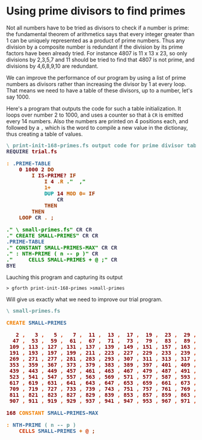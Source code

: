 # Using prime divisors to find primes

Not all numbers have to be tried as divisors to check if a number is prime: the fundamental theorem of arithmetics says that every integer greater than 1 can be uniquely represented as a product of prime numbers. Thus any division by a composite number is redundant if the division by its prime factors have been already tried. For instance 4807 is 11 x 13 x 23, so only divisions by 2,3,5,7 and 11 should be tried to find that 4807 is not prime, and divisions by 4,6,8,9,10 are redundant.

We can improve the performance of our program by using a list of prime numbers as divisors rather than increasing the divisor by 1 at every loop. That means we need to have a table of these divisors, up to a number, let's say 1000. 

Here's a program that outputs the code for such a table initialization. It loops over number 2 to 1000, and uses a counter so that à `CR` is emitted every 14 numbers. Also the numbers are printed on 4 positions each, and followed by a `,` which is the word to compile a new value in the dictionay, thus creating a table of values.



<pre><span style="color:#669999; font-weight:bold;">\</span> <span style="color:#669999; font-weight:bold;">print-init-168-primes.fs output code for prime divisor table init
</span><span style="color:#3D3D5C; font-weight:bold;">REQUIRE</span> <span style="color:#800000; font-weight:bold;">trial.fs</span>

<span style="color:#F07F00; font-weight:bold;">:</span> <span style="color:#336699; font-weight:bold;">.PRIME-TABLE</span>
    <span style="color:#800000; font-weight:bold;">0</span> <span style="color:#800000; font-weight:bold;">1000</span> <span style="color:#800000; font-weight:bold;">2</span> <span style="color:#993300; font-weight:bold;">DO</span>
        <span style="color:#993300; font-weight:bold;">I</span> <span style="color:#800000; font-weight:bold;">IS-PRIME?</span> <span style="color:#993300; font-weight:bold;">IF</span>
            <span style="color:#993300; font-weight:bold;">I</span> <span style="color:#800000; font-weight:bold;">4</span> <span style="color:#CC6600; font-weight:bold;">.R</span> <span style="color:#008000; font-weight:bold;">."</span> <span style="color:#008000; font-weight:bold;"> ,"</span>
            <span style="color:#CC6600; font-weight:bold;">1+</span>
            <span style="color:#009999; font-weight:bold;">DUP</span> <span style="color:#800000; font-weight:bold;">14</span> <span style="color:#CC6600; font-weight:bold;">MOD</span> <span style="color:#CC6600; font-weight:bold;">0=</span> <span style="color:#993300; font-weight:bold;">IF</span>
                <span style="color:#3D3D5C; font-weight:bold;">CR</span>
            <span style="color:#993300; font-weight:bold;">THEN</span>
        <span style="color:#993300; font-weight:bold;">THEN</span>
    <span style="color:#993300; font-weight:bold;">LOOP</span> <span style="color:#3D3D5C; font-weight:bold;">CR</span> <span style="color:#CC6600; font-weight:bold;">.</span> <span style="color:#993300; font-weight:bold;">;</span>

<span style="color:#008000; font-weight:bold;">."</span> <span style="color:#008000; font-weight:bold;">\ small-primes.fs"</span> <span style="color:#3D3D5C; font-weight:bold;">CR</span> <span style="color:#3D3D5C; font-weight:bold;">CR</span> 
<span style="color:#008000; font-weight:bold;">."</span> <span style="color:#008000; font-weight:bold;">CREATE SMALL-PRIMES"</span> <span style="color:#3D3D5C; font-weight:bold;">CR</span> <span style="color:#3D3D5C; font-weight:bold;">CR</span>
<span style="color:#336699; font-weight:bold;">.PRIME-TABLE</span>
<span style="color:#008000; font-weight:bold;">."</span> <span style="color:#008000; font-weight:bold;">CONSTANT SMALL-PRIMES-MAX"</span> <span style="color:#3D3D5C; font-weight:bold;">CR</span> <span style="color:#3D3D5C; font-weight:bold;">CR</span>
<span style="color:#008000; font-weight:bold;">."</span> <span style="color:#008000; font-weight:bold;">: NTH-PRIME ( n -- p )"</span> <span style="color:#3D3D5C; font-weight:bold;">CR</span>
<span style="color:#008000; font-weight:bold;">."</span> <span style="color:#008000; font-weight:bold;">    CELLS SMALL-PRIMES + @ ;"</span> <span style="color:#3D3D5C; font-weight:bold;">CR</span>
<span style="color:#3D3D5C; font-weight:bold;">BYE</span>
</pre>
Lauching this program and capturing its output
```
> gforth print-init-168-primes >small-primes
```
Will give us exactly what we need to improve our trial program.

<pre><span style="color:#669999; font-weight:bold;">\</span> <span style="color:#669999; font-weight:bold;">small-primes.fs
</span>
<span style="color:#F07F00; font-weight:bold;">CREATE</span> <span style="color:#336699; font-weight:bold;">SMALL-PRIMES</span>

   <span style="color:#800000; font-weight:bold;">2</span> <span style="color:#CC3300; font-weight:bold;">,</span>   <span style="color:#800000; font-weight:bold;">3</span> <span style="color:#CC3300; font-weight:bold;">,</span>   <span style="color:#800000; font-weight:bold;">5</span> <span style="color:#CC3300; font-weight:bold;">,</span>   <span style="color:#800000; font-weight:bold;">7</span> <span style="color:#CC3300; font-weight:bold;">,</span>  <span style="color:#800000; font-weight:bold;">11</span> <span style="color:#CC3300; font-weight:bold;">,</span>  <span style="color:#800000; font-weight:bold;">13</span> <span style="color:#CC3300; font-weight:bold;">,</span>  <span style="color:#800000; font-weight:bold;">17</span> <span style="color:#CC3300; font-weight:bold;">,</span>  <span style="color:#800000; font-weight:bold;">19</span> <span style="color:#CC3300; font-weight:bold;">,</span>  <span style="color:#800000; font-weight:bold;">23</span> <span style="color:#CC3300; font-weight:bold;">,</span>  <span style="color:#800000; font-weight:bold;">29</span> <span style="color:#CC3300; font-weight:bold;">,</span>  <span style="color:#800000; font-weight:bold;">31</span> <span style="color:#CC3300; font-weight:bold;">,</span>  <span style="color:#800000; font-weight:bold;">37</span> <span style="color:#CC3300; font-weight:bold;">,</span>  <span style="color:#800000; font-weight:bold;">41</span> <span style="color:#CC3300; font-weight:bold;">,</span>  <span style="color:#800000; font-weight:bold;">43</span> <span style="color:#CC3300; font-weight:bold;">,</span>
  <span style="color:#800000; font-weight:bold;">47</span> <span style="color:#CC3300; font-weight:bold;">,</span>  <span style="color:#800000; font-weight:bold;">53</span> <span style="color:#CC3300; font-weight:bold;">,</span>  <span style="color:#800000; font-weight:bold;">59</span> <span style="color:#CC3300; font-weight:bold;">,</span>  <span style="color:#800000; font-weight:bold;">61</span> <span style="color:#CC3300; font-weight:bold;">,</span>  <span style="color:#800000; font-weight:bold;">67</span> <span style="color:#CC3300; font-weight:bold;">,</span>  <span style="color:#800000; font-weight:bold;">71</span> <span style="color:#CC3300; font-weight:bold;">,</span>  <span style="color:#800000; font-weight:bold;">73</span> <span style="color:#CC3300; font-weight:bold;">,</span>  <span style="color:#800000; font-weight:bold;">79</span> <span style="color:#CC3300; font-weight:bold;">,</span>  <span style="color:#800000; font-weight:bold;">83</span> <span style="color:#CC3300; font-weight:bold;">,</span>  <span style="color:#800000; font-weight:bold;">89</span> <span style="color:#CC3300; font-weight:bold;">,</span>  <span style="color:#800000; font-weight:bold;">97</span> <span style="color:#CC3300; font-weight:bold;">,</span> <span style="color:#800000; font-weight:bold;">101</span> <span style="color:#CC3300; font-weight:bold;">,</span> <span style="color:#800000; font-weight:bold;">103</span> <span style="color:#CC3300; font-weight:bold;">,</span> <span style="color:#800000; font-weight:bold;">107</span> <span style="color:#CC3300; font-weight:bold;">,</span>
 <span style="color:#800000; font-weight:bold;">109</span> <span style="color:#CC3300; font-weight:bold;">,</span> <span style="color:#800000; font-weight:bold;">113</span> <span style="color:#CC3300; font-weight:bold;">,</span> <span style="color:#800000; font-weight:bold;">127</span> <span style="color:#CC3300; font-weight:bold;">,</span> <span style="color:#800000; font-weight:bold;">131</span> <span style="color:#CC3300; font-weight:bold;">,</span> <span style="color:#800000; font-weight:bold;">137</span> <span style="color:#CC3300; font-weight:bold;">,</span> <span style="color:#800000; font-weight:bold;">139</span> <span style="color:#CC3300; font-weight:bold;">,</span> <span style="color:#800000; font-weight:bold;">149</span> <span style="color:#CC3300; font-weight:bold;">,</span> <span style="color:#800000; font-weight:bold;">151</span> <span style="color:#CC3300; font-weight:bold;">,</span> <span style="color:#800000; font-weight:bold;">157</span> <span style="color:#CC3300; font-weight:bold;">,</span> <span style="color:#800000; font-weight:bold;">163</span> <span style="color:#CC3300; font-weight:bold;">,</span> <span style="color:#800000; font-weight:bold;">167</span> <span style="color:#CC3300; font-weight:bold;">,</span> <span style="color:#800000; font-weight:bold;">173</span> <span style="color:#CC3300; font-weight:bold;">,</span> <span style="color:#800000; font-weight:bold;">179</span> <span style="color:#CC3300; font-weight:bold;">,</span> <span style="color:#800000; font-weight:bold;">181</span> <span style="color:#CC3300; font-weight:bold;">,</span>
 <span style="color:#800000; font-weight:bold;">191</span> <span style="color:#CC3300; font-weight:bold;">,</span> <span style="color:#800000; font-weight:bold;">193</span> <span style="color:#CC3300; font-weight:bold;">,</span> <span style="color:#800000; font-weight:bold;">197</span> <span style="color:#CC3300; font-weight:bold;">,</span> <span style="color:#800000; font-weight:bold;">199</span> <span style="color:#CC3300; font-weight:bold;">,</span> <span style="color:#800000; font-weight:bold;">211</span> <span style="color:#CC3300; font-weight:bold;">,</span> <span style="color:#800000; font-weight:bold;">223</span> <span style="color:#CC3300; font-weight:bold;">,</span> <span style="color:#800000; font-weight:bold;">227</span> <span style="color:#CC3300; font-weight:bold;">,</span> <span style="color:#800000; font-weight:bold;">229</span> <span style="color:#CC3300; font-weight:bold;">,</span> <span style="color:#800000; font-weight:bold;">233</span> <span style="color:#CC3300; font-weight:bold;">,</span> <span style="color:#800000; font-weight:bold;">239</span> <span style="color:#CC3300; font-weight:bold;">,</span> <span style="color:#800000; font-weight:bold;">241</span> <span style="color:#CC3300; font-weight:bold;">,</span> <span style="color:#800000; font-weight:bold;">251</span> <span style="color:#CC3300; font-weight:bold;">,</span> <span style="color:#800000; font-weight:bold;">257</span> <span style="color:#CC3300; font-weight:bold;">,</span> <span style="color:#800000; font-weight:bold;">263</span> <span style="color:#CC3300; font-weight:bold;">,</span>
 <span style="color:#800000; font-weight:bold;">269</span> <span style="color:#CC3300; font-weight:bold;">,</span> <span style="color:#800000; font-weight:bold;">271</span> <span style="color:#CC3300; font-weight:bold;">,</span> <span style="color:#800000; font-weight:bold;">277</span> <span style="color:#CC3300; font-weight:bold;">,</span> <span style="color:#800000; font-weight:bold;">281</span> <span style="color:#CC3300; font-weight:bold;">,</span> <span style="color:#800000; font-weight:bold;">283</span> <span style="color:#CC3300; font-weight:bold;">,</span> <span style="color:#800000; font-weight:bold;">293</span> <span style="color:#CC3300; font-weight:bold;">,</span> <span style="color:#800000; font-weight:bold;">307</span> <span style="color:#CC3300; font-weight:bold;">,</span> <span style="color:#800000; font-weight:bold;">311</span> <span style="color:#CC3300; font-weight:bold;">,</span> <span style="color:#800000; font-weight:bold;">313</span> <span style="color:#CC3300; font-weight:bold;">,</span> <span style="color:#800000; font-weight:bold;">317</span> <span style="color:#CC3300; font-weight:bold;">,</span> <span style="color:#800000; font-weight:bold;">331</span> <span style="color:#CC3300; font-weight:bold;">,</span> <span style="color:#800000; font-weight:bold;">337</span> <span style="color:#CC3300; font-weight:bold;">,</span> <span style="color:#800000; font-weight:bold;">347</span> <span style="color:#CC3300; font-weight:bold;">,</span> <span style="color:#800000; font-weight:bold;">349</span> <span style="color:#CC3300; font-weight:bold;">,</span>
 <span style="color:#800000; font-weight:bold;">353</span> <span style="color:#CC3300; font-weight:bold;">,</span> <span style="color:#800000; font-weight:bold;">359</span> <span style="color:#CC3300; font-weight:bold;">,</span> <span style="color:#800000; font-weight:bold;">367</span> <span style="color:#CC3300; font-weight:bold;">,</span> <span style="color:#800000; font-weight:bold;">373</span> <span style="color:#CC3300; font-weight:bold;">,</span> <span style="color:#800000; font-weight:bold;">379</span> <span style="color:#CC3300; font-weight:bold;">,</span> <span style="color:#800000; font-weight:bold;">383</span> <span style="color:#CC3300; font-weight:bold;">,</span> <span style="color:#800000; font-weight:bold;">389</span> <span style="color:#CC3300; font-weight:bold;">,</span> <span style="color:#800000; font-weight:bold;">397</span> <span style="color:#CC3300; font-weight:bold;">,</span> <span style="color:#800000; font-weight:bold;">401</span> <span style="color:#CC3300; font-weight:bold;">,</span> <span style="color:#800000; font-weight:bold;">409</span> <span style="color:#CC3300; font-weight:bold;">,</span> <span style="color:#800000; font-weight:bold;">419</span> <span style="color:#CC3300; font-weight:bold;">,</span> <span style="color:#800000; font-weight:bold;">421</span> <span style="color:#CC3300; font-weight:bold;">,</span> <span style="color:#800000; font-weight:bold;">431</span> <span style="color:#CC3300; font-weight:bold;">,</span> <span style="color:#800000; font-weight:bold;">433</span> <span style="color:#CC3300; font-weight:bold;">,</span>
 <span style="color:#800000; font-weight:bold;">439</span> <span style="color:#CC3300; font-weight:bold;">,</span> <span style="color:#800000; font-weight:bold;">443</span> <span style="color:#CC3300; font-weight:bold;">,</span> <span style="color:#800000; font-weight:bold;">449</span> <span style="color:#CC3300; font-weight:bold;">,</span> <span style="color:#800000; font-weight:bold;">457</span> <span style="color:#CC3300; font-weight:bold;">,</span> <span style="color:#800000; font-weight:bold;">461</span> <span style="color:#CC3300; font-weight:bold;">,</span> <span style="color:#800000; font-weight:bold;">463</span> <span style="color:#CC3300; font-weight:bold;">,</span> <span style="color:#800000; font-weight:bold;">467</span> <span style="color:#CC3300; font-weight:bold;">,</span> <span style="color:#800000; font-weight:bold;">479</span> <span style="color:#CC3300; font-weight:bold;">,</span> <span style="color:#800000; font-weight:bold;">487</span> <span style="color:#CC3300; font-weight:bold;">,</span> <span style="color:#800000; font-weight:bold;">491</span> <span style="color:#CC3300; font-weight:bold;">,</span> <span style="color:#800000; font-weight:bold;">499</span> <span style="color:#CC3300; font-weight:bold;">,</span> <span style="color:#800000; font-weight:bold;">503</span> <span style="color:#CC3300; font-weight:bold;">,</span> <span style="color:#800000; font-weight:bold;">509</span> <span style="color:#CC3300; font-weight:bold;">,</span> <span style="color:#800000; font-weight:bold;">521</span> <span style="color:#CC3300; font-weight:bold;">,</span>
 <span style="color:#800000; font-weight:bold;">523</span> <span style="color:#CC3300; font-weight:bold;">,</span> <span style="color:#800000; font-weight:bold;">541</span> <span style="color:#CC3300; font-weight:bold;">,</span> <span style="color:#800000; font-weight:bold;">547</span> <span style="color:#CC3300; font-weight:bold;">,</span> <span style="color:#800000; font-weight:bold;">557</span> <span style="color:#CC3300; font-weight:bold;">,</span> <span style="color:#800000; font-weight:bold;">563</span> <span style="color:#CC3300; font-weight:bold;">,</span> <span style="color:#800000; font-weight:bold;">569</span> <span style="color:#CC3300; font-weight:bold;">,</span> <span style="color:#800000; font-weight:bold;">571</span> <span style="color:#CC3300; font-weight:bold;">,</span> <span style="color:#800000; font-weight:bold;">577</span> <span style="color:#CC3300; font-weight:bold;">,</span> <span style="color:#800000; font-weight:bold;">587</span> <span style="color:#CC3300; font-weight:bold;">,</span> <span style="color:#800000; font-weight:bold;">593</span> <span style="color:#CC3300; font-weight:bold;">,</span> <span style="color:#800000; font-weight:bold;">599</span> <span style="color:#CC3300; font-weight:bold;">,</span> <span style="color:#800000; font-weight:bold;">601</span> <span style="color:#CC3300; font-weight:bold;">,</span> <span style="color:#800000; font-weight:bold;">607</span> <span style="color:#CC3300; font-weight:bold;">,</span> <span style="color:#800000; font-weight:bold;">613</span> <span style="color:#CC3300; font-weight:bold;">,</span>
 <span style="color:#800000; font-weight:bold;">617</span> <span style="color:#CC3300; font-weight:bold;">,</span> <span style="color:#800000; font-weight:bold;">619</span> <span style="color:#CC3300; font-weight:bold;">,</span> <span style="color:#800000; font-weight:bold;">631</span> <span style="color:#CC3300; font-weight:bold;">,</span> <span style="color:#800000; font-weight:bold;">641</span> <span style="color:#CC3300; font-weight:bold;">,</span> <span style="color:#800000; font-weight:bold;">643</span> <span style="color:#CC3300; font-weight:bold;">,</span> <span style="color:#800000; font-weight:bold;">647</span> <span style="color:#CC3300; font-weight:bold;">,</span> <span style="color:#800000; font-weight:bold;">653</span> <span style="color:#CC3300; font-weight:bold;">,</span> <span style="color:#800000; font-weight:bold;">659</span> <span style="color:#CC3300; font-weight:bold;">,</span> <span style="color:#800000; font-weight:bold;">661</span> <span style="color:#CC3300; font-weight:bold;">,</span> <span style="color:#800000; font-weight:bold;">673</span> <span style="color:#CC3300; font-weight:bold;">,</span> <span style="color:#800000; font-weight:bold;">677</span> <span style="color:#CC3300; font-weight:bold;">,</span> <span style="color:#800000; font-weight:bold;">683</span> <span style="color:#CC3300; font-weight:bold;">,</span> <span style="color:#800000; font-weight:bold;">691</span> <span style="color:#CC3300; font-weight:bold;">,</span> <span style="color:#800000; font-weight:bold;">701</span> <span style="color:#CC3300; font-weight:bold;">,</span>
 <span style="color:#800000; font-weight:bold;">709</span> <span style="color:#CC3300; font-weight:bold;">,</span> <span style="color:#800000; font-weight:bold;">719</span> <span style="color:#CC3300; font-weight:bold;">,</span> <span style="color:#800000; font-weight:bold;">727</span> <span style="color:#CC3300; font-weight:bold;">,</span> <span style="color:#800000; font-weight:bold;">733</span> <span style="color:#CC3300; font-weight:bold;">,</span> <span style="color:#800000; font-weight:bold;">739</span> <span style="color:#CC3300; font-weight:bold;">,</span> <span style="color:#800000; font-weight:bold;">743</span> <span style="color:#CC3300; font-weight:bold;">,</span> <span style="color:#800000; font-weight:bold;">751</span> <span style="color:#CC3300; font-weight:bold;">,</span> <span style="color:#800000; font-weight:bold;">757</span> <span style="color:#CC3300; font-weight:bold;">,</span> <span style="color:#800000; font-weight:bold;">761</span> <span style="color:#CC3300; font-weight:bold;">,</span> <span style="color:#800000; font-weight:bold;">769</span> <span style="color:#CC3300; font-weight:bold;">,</span> <span style="color:#800000; font-weight:bold;">773</span> <span style="color:#CC3300; font-weight:bold;">,</span> <span style="color:#800000; font-weight:bold;">787</span> <span style="color:#CC3300; font-weight:bold;">,</span> <span style="color:#800000; font-weight:bold;">797</span> <span style="color:#CC3300; font-weight:bold;">,</span> <span style="color:#800000; font-weight:bold;">809</span> <span style="color:#CC3300; font-weight:bold;">,</span>
 <span style="color:#800000; font-weight:bold;">811</span> <span style="color:#CC3300; font-weight:bold;">,</span> <span style="color:#800000; font-weight:bold;">821</span> <span style="color:#CC3300; font-weight:bold;">,</span> <span style="color:#800000; font-weight:bold;">823</span> <span style="color:#CC3300; font-weight:bold;">,</span> <span style="color:#800000; font-weight:bold;">827</span> <span style="color:#CC3300; font-weight:bold;">,</span> <span style="color:#800000; font-weight:bold;">829</span> <span style="color:#CC3300; font-weight:bold;">,</span> <span style="color:#800000; font-weight:bold;">839</span> <span style="color:#CC3300; font-weight:bold;">,</span> <span style="color:#800000; font-weight:bold;">853</span> <span style="color:#CC3300; font-weight:bold;">,</span> <span style="color:#800000; font-weight:bold;">857</span> <span style="color:#CC3300; font-weight:bold;">,</span> <span style="color:#800000; font-weight:bold;">859</span> <span style="color:#CC3300; font-weight:bold;">,</span> <span style="color:#800000; font-weight:bold;">863</span> <span style="color:#CC3300; font-weight:bold;">,</span> <span style="color:#800000; font-weight:bold;">877</span> <span style="color:#CC3300; font-weight:bold;">,</span> <span style="color:#800000; font-weight:bold;">881</span> <span style="color:#CC3300; font-weight:bold;">,</span> <span style="color:#800000; font-weight:bold;">883</span> <span style="color:#CC3300; font-weight:bold;">,</span> <span style="color:#800000; font-weight:bold;">887</span> <span style="color:#CC3300; font-weight:bold;">,</span>
 <span style="color:#800000; font-weight:bold;">907</span> <span style="color:#CC3300; font-weight:bold;">,</span> <span style="color:#800000; font-weight:bold;">911</span> <span style="color:#CC3300; font-weight:bold;">,</span> <span style="color:#800000; font-weight:bold;">919</span> <span style="color:#CC3300; font-weight:bold;">,</span> <span style="color:#800000; font-weight:bold;">929</span> <span style="color:#CC3300; font-weight:bold;">,</span> <span style="color:#800000; font-weight:bold;">937</span> <span style="color:#CC3300; font-weight:bold;">,</span> <span style="color:#800000; font-weight:bold;">941</span> <span style="color:#CC3300; font-weight:bold;">,</span> <span style="color:#800000; font-weight:bold;">947</span> <span style="color:#CC3300; font-weight:bold;">,</span> <span style="color:#800000; font-weight:bold;">953</span> <span style="color:#CC3300; font-weight:bold;">,</span> <span style="color:#800000; font-weight:bold;">967</span> <span style="color:#CC3300; font-weight:bold;">,</span> <span style="color:#800000; font-weight:bold;">971</span> <span style="color:#CC3300; font-weight:bold;">,</span> <span style="color:#800000; font-weight:bold;">977</span> <span style="color:#CC3300; font-weight:bold;">,</span> <span style="color:#800000; font-weight:bold;">983</span> <span style="color:#CC3300; font-weight:bold;">,</span> <span style="color:#800000; font-weight:bold;">991</span> <span style="color:#CC3300; font-weight:bold;">,</span> <span style="color:#800000; font-weight:bold;">997</span> <span style="color:#CC3300; font-weight:bold;">,</span>

<span style="color:#800000; font-weight:bold;">168</span> <span style="color:#F07F00; font-weight:bold;">CONSTANT</span> <span style="color:#336699; font-weight:bold;">SMALL-PRIMES-MAX</span>

<span style="color:#F07F00; font-weight:bold;">:</span> <span style="color:#336699; font-weight:bold;">NTH-PRIME</span> <span style="color:#669999; font-weight:bold;">(</span> <span style="color:#669999; font-weight:bold;">n -- p )</span>
    <span style="color:#CC3300; font-weight:bold;">CELLS</span> <span style="color:#336699; font-weight:bold;">SMALL-PRIMES</span> <span style="color:#CC6600; font-weight:bold;">+</span> <span style="color:#CC3300; font-weight:bold;">@</span> <span style="color:#993300; font-weight:bold;">;</span>
</pre>


